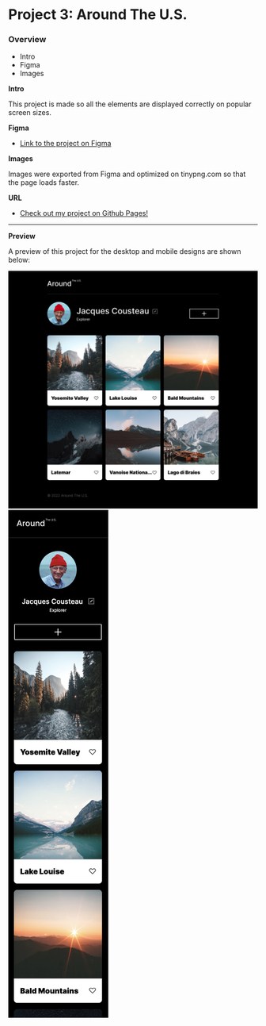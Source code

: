 # Project 3: Around The U.S.

### Overview

- Intro
- Figma
- Images

**Intro**

This project is made so all the elements are displayed correctly on popular screen sizes.

**Figma**

- [Link to the project on Figma](https://www.figma.com/file/ii4xxsJ0ghevUOcssTlHZv/Sprint-3%3A-Around-the-US?node-id=0%3A1)

**Images**

Images were exported from Figma and optimized on tinypng.com so that the page loads faster.

**URL**

- [Check out my project on Github Pages!](https://gotchiu.github.io/se_project_aroundtheus/)

---

**Preview**

A preview of this project for the desktop and mobile designs are shown below:

<img src="./images/demo/MAIN PAGE.png" alt="desktop design" >

<img src="./images/demo/mobile design.png" alt="mobile design" >
